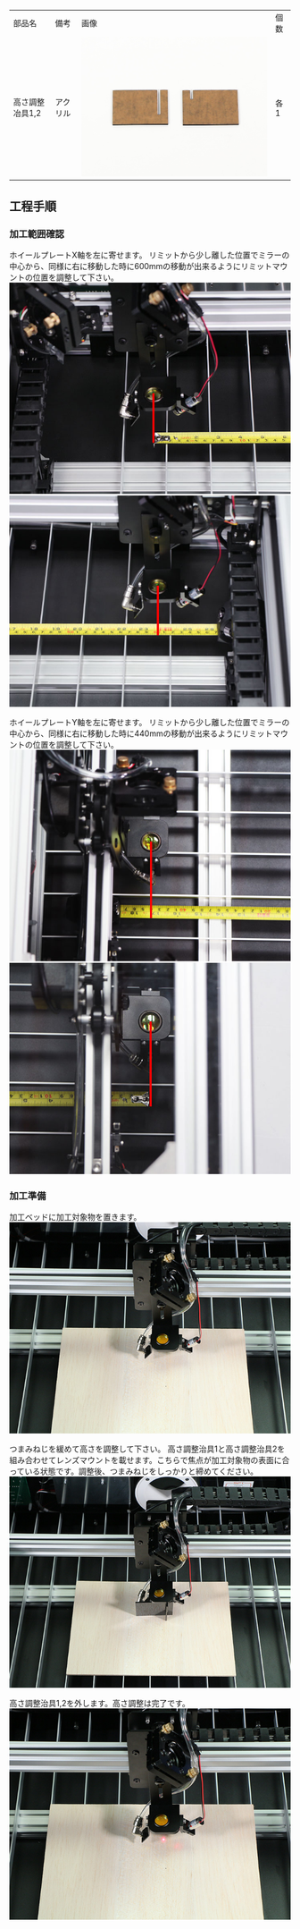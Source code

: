 <table class="packing-list">
    <tbody>
        <tr>
            <td>部品名</td>
            <td>備考</td>
            <td class="packing-img">画像</td>
            <td>個数</td>
        </tr>
        <tr>
            <td>高さ調整冶具1,2</td>
            <td>アクリル</td>
            <td><img src="./images/packing/130.jpg" alt="高さ調整冶具1,2"></td>
            <td>各1</td>
        </tr>
    </tbody>
</table>

## 工程手順

### 加工範囲確認
ホイールプレートX軸を左に寄せます。
リミットから少し離した位置でミラーの中心から、同様に右に移動した時に600mmの移動が出来るようにリミットマウントの位置を調整して下さい。
<img src="./images/31/001.jpg" alt="加工範囲確認-1">
<img src="./images/31/002.jpg" alt="加工範囲確認-2">

ホイールプレートY軸を左に寄せます。
リミットから少し離した位置でミラーの中心から、同様に右に移動した時に440mmの移動が出来るようにリミットマウントの位置を調整して下さい。
<img src="./images/31/003.jpg" alt="加工範囲確認-3">
<img src="./images/31/004.jpg" alt="加工範囲確認-4">

### 加工準備
加工ベッドに加工対象物を置きます。
<img src="./images/31/005.jpg" alt="加工準備-1">

つまみねじを緩めて高さを調整して下さい。
高さ調整治具1と高さ調整治具2を組み合わせてレンズマウントを載せます。こちらで焦点が加工対象物の表面に合っている状態です。調整後、つまみねじをしっかりと締めてください。
<img src="./images/31/006.jpg" alt="加工準備-2">

高さ調整治具1,2を外します。高さ調整は完了です。
<img src="./images/31/007.jpg" alt="加工準備-3">